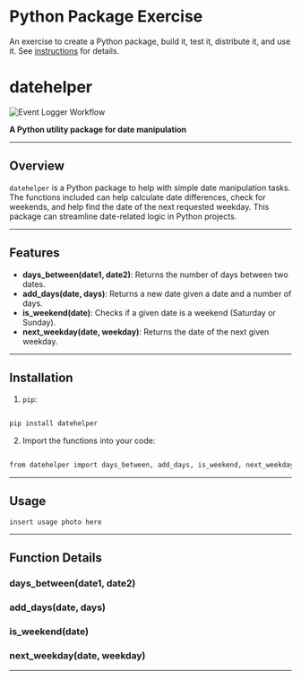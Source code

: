# Python Package Exercise

An exercise to create a Python package, build it, test it, distribute it, and use it. See [instructions](./instructions.md) for details.


# datehelper
![Event Logger Workflow](https://github.com/software-students-fall2024/3-python-package-now-youre-unemployed/actions/workflows/event-logger.yml/badge.svg)

**A Python utility package for date manipulation**

---

## Overview

`datehelper` is a Python package to help with simple date manipulation tasks.  The functions included can help calculate date differences, check for weekends, and help find the date of the next requested weekday.  This package can streamline date-related logic in Python projects.

---

## Features

- **days_between(date1, date2)**: Returns the number of days between two dates.
- **add_days(date, days)**: Returns a new date given a date and a number of days.
- **is_weekend(date)**: Checks if a given date is a weekend (Saturday or Sunday).
- **next_weekday(date, weekday)**: Returns the date of the next given weekday.

---

## Installation

1. `pip`:

```bash

pip install datehelper

```

2. Import the functions into your code:

```bash

from datehelper import days_between, add_days, is_weekend, next_weekday

```
---

## Usage

`insert usage photo here`

---

## Function Details

### days_between(date1, date2)

### add_days(date, days)

### is_weekend(date)

### next_weekday(date, weekday)

---

